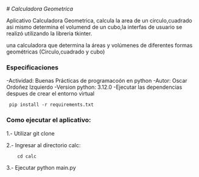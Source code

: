 <em> # Calculadora Geometrica </em>

 Aplicativo Calculadora Geometrica, calcula la area de un circulo,cuadrado asi mismo determina el volumend de un cubo,la interfas de usuario se realizó utilizando la libreria tkinter.

una calculadora que determina la áreas  y volúmenes de diferentes formas geométricas (Circulo,cuadrado y cubo)

### Especificaciones ###
 -Actividad: Buenas Prácticas de programacoón en python
 -Autor: Oscar Ordoñez Izquierdo
 -Version python: 3.12.0
 -Ejecutar las dependencias despues de crear el entorno virtual

     pip install -r requirements.txt 

### Como ejecutar el aplicativo: ###

  1.- Utilizar git clone 


  2.- Ingresar al directorio calc:
    
        cd calc

  3.- Ejecutar
        python main.py

       
        




